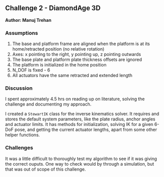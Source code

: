 ## Challenge 2 - DiamondAge 3D

**Author: Manuj Trehan**

### Assumptions
1. The base and platform frame are aligned when the platform is at its home/retracted position (no relative rotation)
2. Axes: x pointing to the right, y pointing up, z pointing outwards
3. The base plate and platform plate thickness offsets are ignored
4. The platform is initialized in the home position
5. N_DOF is fixed - 6
6. All actuators have the same retracted and extended length

### Discussion
I spent approximately 4.5 hrs on reading up on literature, solving the challenge and documenting my approach.

I created a ```StewartIK``` class for the inverse kinematics solver. It requires and stores the default system parameters, like the plate radius, anchor angles and actuator limits. It has methods for initialization, solving IK for a given 6-DoF pose, and getting the current actuator lengths, apart from some other helper functions.

### Challenges
It was a little difficult to thoroughly test my algorithm to see if it was giving the correct ouputs. One way to check would by through a simulation, but that was out of scope of this challenge.
